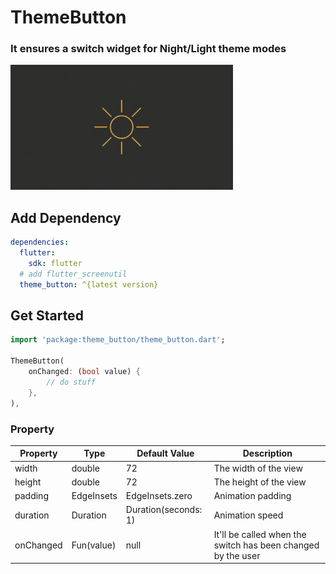 # ThemeButton

<h3>It ensures a switch widget for Night/Light theme modes</h3>

<img src="https://raw.githubusercontent.com/memishood/theme_button/main/sample.gif" height=200>

## Add Dependency
```yaml
dependencies:
  flutter:
    sdk: flutter
  # add flutter_screenutil
  theme_button: ^{latest version}
```

## Get Started

```dart
import 'package:theme_button/theme_button.dart';

ThemeButton(
    onChanged: (bool value) {
        // do stuff
    },
),
```

### Property

| Property        | Type         | Default Value            | Description                                                                 |
| --------------- | ------------ | ------------------------ | --------------------------------------------------------------------------- |
| width           | double       | 72                       | The width of the view                                                       |
| height          | double       | 72                       | The height of the view                                                      |
| padding         | EdgeInsets   | EdgeInsets.zero          | Animation padding                                                           |
| duration        | Duration     | Duration(seconds: 1)     | Animation speed                                                             |
| onChanged       | Fun(value)   | null                     | It'll be called when the switch has been changed by the user                |
